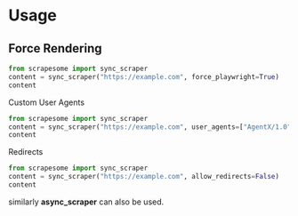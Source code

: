 

# Usage

## Force Rendering
```python
from scrapesome import sync_scraper
content = sync_scraper("https://example.com", force_playwright=True)
content
```

Custom User Agents
```python
from scrapesome import sync_scraper
content = sync_scraper("https://example.com", user_agents=["AgentX/1.0"])
content
```

Redirects
```python
from scrapesome import sync_scraper
content = sync_scraper("https://example.com", allow_redirects=False)
content
```
similarly **async_scraper** can also be used.